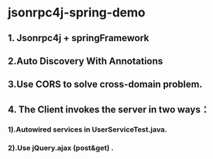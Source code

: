 # jsonrpc4j-spring-demo


## 1. Jsonrpc4j + springFramework

## 2.Auto Discovery With Annotations 

## 3.Use CORS to solve cross-domain problem. 

## 4. The Client invokes the server in two ways：

###              1).Autowired services  in UserServiceTest.java.

###              2).Use   jQuery.ajax (post&get) .
